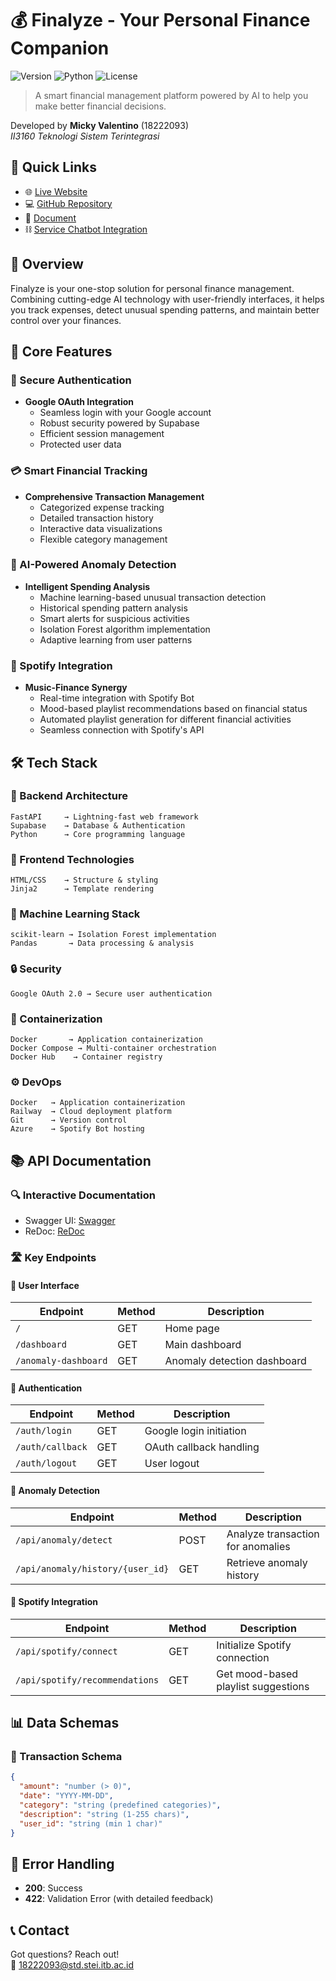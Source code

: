 # 💰 Finalyze - Your Personal Finance Companion
![Version](https://img.shields.io/badge/version-1.0.0-blue)
![Python](https://img.shields.io/badge/Python-FastAPI-green)
![License](https://img.shields.io/badge/license-MIT-orange)
> A smart financial management platform powered by AI to help you make better financial decisions.

Developed by **Micky Valentino** (18222093)  
*II3160 Teknologi Sistem Terintegrasi*

## 🔗 Quick Links
- 🌐 [Live Website](https://finalyze.up.railway.app/)
- 💻 [GitHub Repository](https://github.com/MickyV18/Finalyze)
- 📄 [Document](https://drive.google.com/file/d/10UH2RBS_3tc13GL42URFYEDE4vYC6dNQ/view?usp=sharing)
- ⛓️ [Service Chatbot Integration](https://spotify-bot.azurewebsites.net/)

## 🌟 Overview
Finalyze is your one-stop solution for personal finance management. Combining cutting-edge AI technology with user-friendly interfaces, it helps you track expenses, detect unusual spending patterns, and maintain better control over your finances.

## 🚀 Core Features
### 🔐 Secure Authentication
- **Google OAuth Integration**
  - Seamless login with your Google account
  - Robust security powered by Supabase
  - Efficient session management
  - Protected user data

### 💳 Smart Financial Tracking
- **Comprehensive Transaction Management**
  - Categorized expense tracking
  - Detailed transaction history
  - Interactive data visualizations
  - Flexible category management

### 🤖 AI-Powered Anomaly Detection
- **Intelligent Spending Analysis**
  - Machine learning-based unusual transaction detection
  - Historical spending pattern analysis
  - Smart alerts for suspicious activities
  - Isolation Forest algorithm implementation
  - Adaptive learning from user patterns

### 🎵 Spotify Integration
- **Music-Finance Synergy**
  - Real-time integration with Spotify Bot
  - Mood-based playlist recommendations based on financial status
  - Automated playlist generation for different financial activities
  - Seamless connection with Spotify's API

## 🛠️ Tech Stack
### 🔧 Backend Architecture
```
FastAPI     → Lightning-fast web framework
Supabase    → Database & Authentication
Python      → Core programming language
```

### 🎨 Frontend Technologies
```
HTML/CSS    → Structure & styling
Jinja2      → Template rendering
```

### 🧠 Machine Learning Stack
```
scikit-learn → Isolation Forest implementation
Pandas       → Data processing & analysis
```

### 🔒 Security
```
Google OAuth 2.0 → Secure user authentication
```

### 🐳 Containerization
```
Docker       → Application containerization
Docker Compose → Multi-container orchestration
Docker Hub    → Container registry
```

### ⚙️ DevOps
```
Docker   → Application containerization
Railway  → Cloud deployment platform
Git      → Version control
Azure    → Spotify Bot hosting
```

## 📚 API Documentation
### 🔍 Interactive Documentation
- Swagger UI: [Swagger](https://finalyze.up.railway.app/docs)
- ReDoc: [ReDoc](https://finalyze.up.railway.app/redoc)

### 🛣️ Key Endpoints
#### 📱 User Interface
| Endpoint             | Method | Description                 |
| -------------------- | ------ | --------------------------- |
| `/`                  | GET    | Home page                   |
| `/dashboard`         | GET    | Main dashboard              |
| `/anomaly-dashboard` | GET    | Anomaly detection dashboard |

#### 🔐 Authentication
| Endpoint         | Method | Description             |
| ---------------- | ------ | ----------------------- |
| `/auth/login`    | GET    | Google login initiation |
| `/auth/callback` | GET    | OAuth callback handling |
| `/auth/logout`   | GET    | User logout             |

#### 🤖 Anomaly Detection
| Endpoint                         | Method | Description                       |
| -------------------------------- | ------ | --------------------------------- |
| `/api/anomaly/detect`            | POST   | Analyze transaction for anomalies |
| `/api/anomaly/history/{user_id}` | GET    | Retrieve anomaly history          |

#### 🎵 Spotify Integration
| Endpoint                    | Method | Description                           |
| --------------------------- | ------ | ------------------------------------- |
| `/api/spotify/connect`      | GET    | Initialize Spotify connection         |
| `/api/spotify/recommendations`| GET   | Get mood-based playlist suggestions  |

## 📊 Data Schemas
### 📝 Transaction Schema
```json
{
  "amount": "number (> 0)",
  "date": "YYYY-MM-DD",
  "category": "string (predefined categories)",
  "description": "string (1-255 chars)",
  "user_id": "string (min 1 char)"
}
```

## 🚨 Error Handling
- **200**: Success
- **422**: Validation Error (with detailed feedback)

## 📞 Contact
Got questions? Reach out!  
📧 [18222093@std.stei.itb.ac.id](mailto:18222093@std.stei.itb.ac.id)
